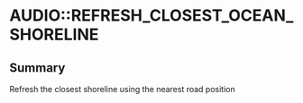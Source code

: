 # AUDIO::REFRESH_CLOSEST_OCEAN_SHORELINE

## Summary
Refresh the closest shoreline using the nearest road position
